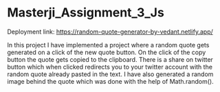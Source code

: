 # Masterji_Assignment_3_Js

Deployment link: https://random-quote-generator-by-vedant.netlify.app/

In this project I have implemented a project where a random quote gets generated on a click of the new quote button.
On the click of the copy button the quote gets copied to the clipboard.
There is a share on twitter button which when clicked redirects you to your twitter account with the random quote already pasted in the text.
I have also generated a random image behind the quote which was done with the help of  Math.random().
